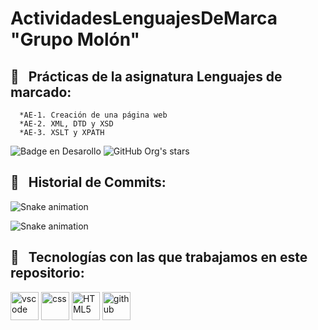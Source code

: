# ActividadesLenguajesDeMarca "Grupo Molón"

<h2> 🚀 &nbsp; Prácticas de la asignatura Lenguajes de marcado: </h2>
<p align="left">

      *AE-1. Creación de una página web
      *AE-2. XML, DTD y XSD
      *AE-3. XSLT y XPATH
  
  ![Badge en Desarollo](https://img.shields.io/badge/STATUS-EN%20DESAROLLO-green)
  ![GitHub Org's stars](https://img.shields.io/github/stars/camilafernanda?style=social)

  
<h2> 🚀 &nbsp; Historial de Commits: </h2>

![Snake animation](https://github.com/thepiyushmalhotra/thepiyushmalhotra/blob/output/github-contribution-grid-snake.svg)

![Snake animation](https://github.com/DAW-EDIX-Grupo-molon/ActividadesLenguajesDeMarca/blob/output/github-contribution-grid-snake.svg)


<h2> 🚀 &nbsp; Tecnologías con las que trabajamos en este repositorio: </h2>
<p align="left">
  
<img src="https://cdn.jsdelivr.net/gh/devicons/devicon/icons/vscode/vscode-original.svg" alt="vscode" width="45" height="45"/>
<img src="https://cdn.jsdelivr.net/gh/devicons/devicon/icons/css3/css3-original-wordmark.svg" alt="css" width="45" height="45"/>
<img src="https://cdn.jsdelivr.net/gh/devicons/devicon/icons/html5/html5-original-wordmark.svg" alt="HTML5" width="45" height="45"/>         
<img src="https://cdn.jsdelivr.net/gh/devicons/devicon/icons/github/github-original-wordmark.svg" alt="github" width="45" height="45"/>

</p>
